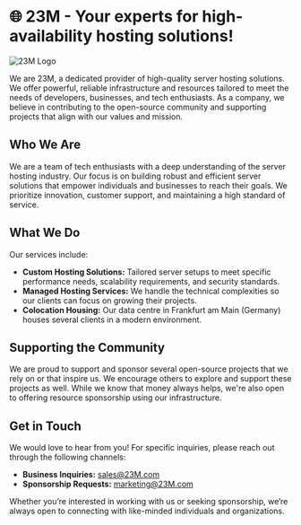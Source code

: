 # 🌐 23M - Your experts for high-availability hosting solutions!

![23M Logo](https://23m.com/img/23M-Logo.png)

We are 23M, a dedicated provider of high-quality server hosting solutions. We offer powerful, reliable infrastructure and resources tailored to meet the needs of developers, businesses, and tech enthusiasts. As a company, we believe in contributing to the open-source community and supporting projects that align with our values and mission.

## Who We Are

We are a team of tech enthusiasts with a deep understanding of the server hosting industry. Our focus is on building robust and efficient server solutions that empower individuals and businesses to reach their goals. We prioritize innovation, customer support, and maintaining a high standard of service.

## What We Do

Our services include:

- **Custom Hosting Solutions:** Tailored server setups to meet specific performance needs, scalability requirements, and security standards.
- **Managed Hosting Services:** We handle the technical complexities so our clients can focus on growing their projects.
- **Colocation Housing:** Our data centre in Frankfurt am Main (Germany) houses several clients in a modern environment.

## Supporting the Community

We are proud to support and sponsor several open-source projects that we rely on or that inspire us. We encourage others to explore and support these projects as well.
While we know that money always helps, we're also open to offering resource sponsorship using our infrastructure. 

## Get in Touch

We would love to hear from you! For specific inquiries, please reach out through the following channels:

- **Business Inquiries:** [sales@23M.com](mailto:sales@23M.com)
- **Sponsorship Requests:** [marketing@23M.com](mailto:marketing@23M.com)

Whether you’re interested in working with us or seeking sponsorship, we’re always open to connecting with like-minded individuals and organizations.
